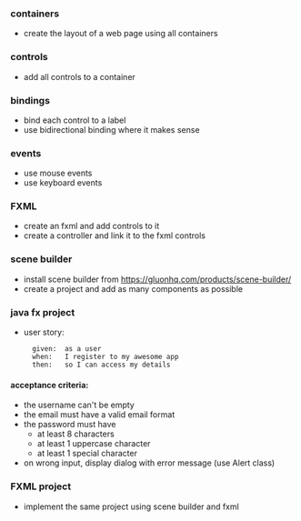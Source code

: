 ### containers
- create the layout of a web page using all containers

### controls
- add all controls to a container

### bindings
- bind each control to a label
- use bidirectional binding where it makes sense

### events
- use mouse events
- use keyboard events

### FXML
- create an fxml and add controls to it
- create a controller and link it to the fxml controls

### scene builder

- install scene builder from https://gluonhq.com/products/scene-builder/
- create a project and add as many components as possible

### java fx project
- user story: 
    
        given:  as a user
        when:   I register to my awesome app
        then:   so I can access my details

#### acceptance criteria:
- the username can't be empty
- the email must have a valid email format
- the password must have
    - at least 8 characters
    - at least 1 uppercase character
    - at least 1 special character
- on wrong input, display dialog with error message (use Alert class)

### FXML project
- implement the same project using scene builder and fxml
